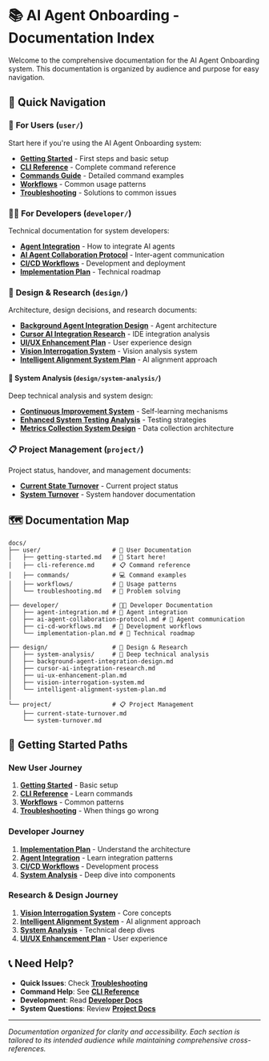# 📚 AI Agent Onboarding - Documentation Index

Welcome to the comprehensive documentation for the AI Agent Onboarding system. This documentation is organized by audience and purpose for easy navigation.

## 📖 Quick Navigation

### 👤 **For Users** (`user/`)
Start here if you're using the AI Agent Onboarding system:

- **[Getting Started](user/getting-started.md)** - First steps and basic setup
- **[CLI Reference](user/cli-reference.md)** - Complete command reference
- **[Commands Guide](user/commands/)** - Detailed command examples
- **[Workflows](user/workflows/)** - Common usage patterns
- **[Troubleshooting](user/troubleshooting.md)** - Solutions to common issues

### 👨‍💻 **For Developers** (`developer/`)
Technical documentation for system developers:

- **[Agent Integration](developer/agent-integration.md)** - How to integrate AI agents
- **[AI Agent Collaboration Protocol](developer/ai-agent-collaboration-protocol.md)** - Inter-agent communication
- **[CI/CD Workflows](developer/ci-cd-workflows.md)** - Development and deployment
- **[Implementation Plan](developer/implementation-plan.md)** - Technical roadmap

### 🎨 **Design & Research** (`design/`)
Architecture, design decisions, and research documents:

- **[Background Agent Integration Design](design/background-agent-integration-design.md)** - Agent architecture
- **[Cursor AI Integration Research](design/cursor-ai-integration-research.md)** - IDE integration analysis
- **[UI/UX Enhancement Plan](design/ui-ux-enhancement-plan.md)** - User experience design
- **[Vision Interrogation System](design/vision-interrogation-system.md)** - Vision analysis system
- **[Intelligent Alignment System Plan](design/intelligent-alignment-system-plan.md)** - AI alignment approach

#### 🔬 **System Analysis** (`design/system-analysis/`)
Deep technical analysis and system design:

- **[Continuous Improvement System](design/system-analysis/continuous-improvement-system.md)** - Self-learning mechanisms
- **[Enhanced System Testing Analysis](design/system-analysis/enhanced-system-testing-analysis.md)** - Testing strategies
- **[Metrics Collection System Design](design/system-analysis/metrics_collection_system_design.md)** - Data collection architecture

### 📋 **Project Management** (`project/`)
Project status, handover, and management documents:

- **[Current State Turnover](project/current-state-turnover.md)** - Current project status
- **[System Turnover](project/system-turnover.md)** - System handover documentation

## 🗺️ **Documentation Map**

```
docs/
├── user/                    # 👤 User Documentation
│   ├── getting-started.md   # 🚀 Start here!
│   ├── cli-reference.md     # 📋 Command reference
│   ├── commands/            # 💻 Command examples
│   ├── workflows/           # 🔄 Usage patterns
│   └── troubleshooting.md   # 🔧 Problem solving
│
├── developer/               # 👨‍💻 Developer Documentation  
│   ├── agent-integration.md # 🤖 Agent integration
│   ├── ai-agent-collaboration-protocol.md # 🤝 Agent communication
│   ├── ci-cd-workflows.md   # 🚀 Development workflows
│   └── implementation-plan.md # 📅 Technical roadmap
│
├── design/                  # 🎨 Design & Research
│   ├── system-analysis/     # 🔬 Deep technical analysis
│   ├── background-agent-integration-design.md
│   ├── cursor-ai-integration-research.md
│   ├── ui-ux-enhancement-plan.md
│   ├── vision-interrogation-system.md
│   └── intelligent-alignment-system-plan.md
│
└── project/                 # 📋 Project Management
    ├── current-state-turnover.md
    └── system-turnover.md
```

## 🎯 **Getting Started Paths**

### New User Journey
1. **[Getting Started](user/getting-started.md)** - Basic setup
2. **[CLI Reference](user/cli-reference.md)** - Learn commands
3. **[Workflows](user/workflows/)** - Common patterns
4. **[Troubleshooting](user/troubleshooting.md)** - When things go wrong

### Developer Journey  
1. **[Implementation Plan](developer/implementation-plan.md)** - Understand the architecture
2. **[Agent Integration](developer/agent-integration.md)** - Learn integration patterns
3. **[CI/CD Workflows](developer/ci-cd-workflows.md)** - Development process
4. **[System Analysis](design/system-analysis/)** - Deep dive into components

### Research & Design Journey
1. **[Vision Interrogation System](design/vision-interrogation-system.md)** - Core concepts
2. **[Intelligent Alignment System](design/intelligent-alignment-system-plan.md)** - AI alignment approach
3. **[System Analysis](design/system-analysis/)** - Technical deep dives
4. **[UI/UX Enhancement Plan](design/ui-ux-enhancement-plan.md)** - User experience

## 📞 **Need Help?**

- **Quick Issues**: Check **[Troubleshooting](user/troubleshooting.md)**
- **Command Help**: See **[CLI Reference](user/cli-reference.md)**
- **Development**: Read **[Developer Docs](developer/)**
- **System Questions**: Review **[Project Docs](project/)**

---

*Documentation organized for clarity and accessibility. Each section is tailored to its intended audience while maintaining comprehensive cross-references.*
